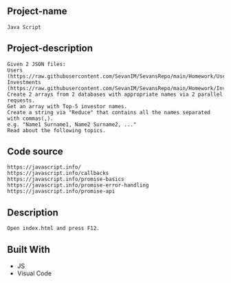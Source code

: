 ## Project-name
	Java Script

## Project-description
	Given 2 JSON files:
	Users (https://raw.githubusercontent.com/SevanIM/SevansRepo/main/Homework/Users)
	Investments (https://raw.githubusercontent.com/SevanIM/SevansRepo/main/Homework/Investments)
	Create 2 arrays from 2 databases with appropriate names via 2 parallel requests.
	Get an array with Top-5 investor names.
	Create a string via "Reduce" that contains all the names separated with commas(,).
	e.g. "Name1 Surname1, Name2 Surname2, ..."
	Read about the following topics.

## Code source
	https://javascript.info/
	https://javascript.info/callbacks
	https://javascript.info/promise-basics
	https://javascript.info/promise-error-handling
	https://javascript.info/promise-api


## Description
	Open index.html and press F12.


## Built With
- JS
- Visual Code
